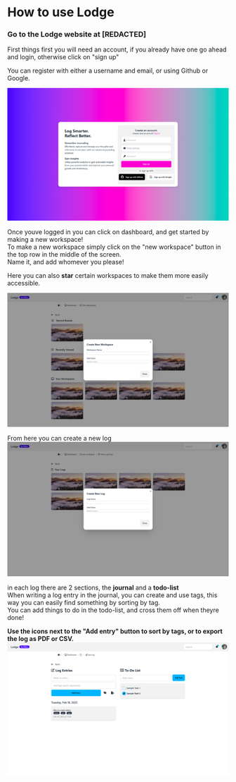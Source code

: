 # How to use Lodge

### Go to the Lodge website at [REDACTED]

First things first you will need an account, if you already have one go ahead and login, otherwise click on "sign up"

You can register with either a username and email, or using Github or Google.

![signup pafe](static/images/usage/signup.png)

Once youve logged in you can click on dashboard, and get started by making a new workspace!
<br>To make a new workspace simply click on the "new workspace" button in the top row in the middle of the screen.
<br>Name it, and add whomever you please!

Here you can also **star** certain workspaces to make them more easily accessible.

![Create new workspace](static/images/usage/new_workspace.png)

From here you can create a new log
![Create new log](static/images/usage/new_log.png)

in each log there are 2 sections, the **journal** and a **todo-list**
<br>When writing a log entry in the journal, you can create and use tags, this way you can easily find something by sorting by tag.
<br>You can add things to do in the todo-list, and cross them off when theyre done!

**Use the icons next to the "Add entry" button to sort by tags, or to export the log as PDF or CSV.**
![Create log](static/images/usage/log.png)
